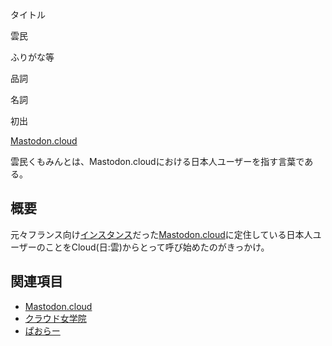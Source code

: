 <div>

タイトル

</div>

雲民

ふりがな等

品詞

名詞

初出

[Mastodon.cloud](/Mastodon.cloud "Mastodon.cloud")

  
雲民くもみんとは、Mastodon.cloudにおける日本人ユーザーを指す言葉である。

## 概要

元々フランス向け[インスタンス](/%E3%82%A4%E3%83%B3%E3%82%B9%E3%82%BF%E3%83%B3%E3%82%B9 "インスタンス")だった[Mastodon.cloud](/Mastodon.cloud "Mastodon.cloud")に定住している日本人ユーザーのことをCloud(日:雲)からとって呼び始めたのがきっかけ。

## 関連項目

-   [Mastodon.cloud](/Mastodon.cloud "Mastodon.cloud")
-   [クラウド女学院](/%E3%82%AF%E3%83%A9%E3%82%A6%E3%83%89%E5%A5%B3%E5%AD%A6%E9%99%A2 "クラウド女学院")
-   [ぱおらー](/%E3%81%B1%E3%81%8A%E3%82%89%E3%83%BC "ぱおらー")
